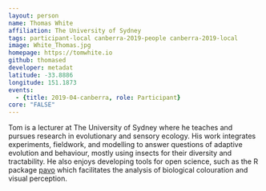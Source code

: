 ```yaml
---
layout: person
name: Thomas White
affiliation: The University of Sydney
tags: participant-local canberra-2019-people canberra-2019-local
image: White_Thomas.jpg
homepage: https://tomwhite.io
github: thomased
developer: metadat
latitude: -33.8886
longitude: 151.1873
events:
  - {title: 2019-04-canberra, role: Participant}
core: "FALSE"
---
```

Tom is a lecturer at The University of Sydney where he teaches and pursues research in evolutionary and sensory ecology. His work integrates experiments, fieldwork, and modelling to answer questions of adaptive evolution and behaviour, mostly using insects for their diversity and tractability. He also enjoys developing tools for open science, such as the R package <a href="https://tomwhite.io/software/">pavo</a> which facilitates the analysis of biological colouration and visual perception.